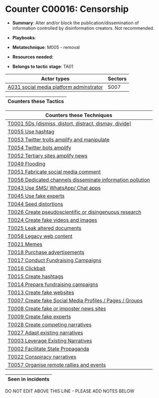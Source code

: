 # Counter C00016: Censorship

* **Summary**: Alter and/or block the publication/dissemination of information controlled by disinformation creators. Not recommended. 

* **Playbooks**: 

* **Metatechnique**: M005 - removal

* **Resources needed:** 

* **Belongs to tactic stage**: TA01


| Actor types | Sectors |
| ----------- | ------- |
| [A031 social media platform adminstrator](../generated_pages/actortypes/A031.md) | S007 |



| Counters these Tactics |
| ---------------------- |



| Counters these Techniques |
| ------------------------- |
| [T0001 5Ds (dismiss, distort, distract, dismay, divide)](../generated_pages/techniques/T0001.md) |
| [T0055 Use hashtag](../generated_pages/techniques/T0055.md) |
| [T0053 Twitter trolls amplify and manipulate](../generated_pages/techniques/T0053.md) |
| [T0054 Twitter bots amplify](../generated_pages/techniques/T0054.md) |
| [T0052 Tertiary sites amplify news](../generated_pages/techniques/T0052.md) |
| [T0049 Flooding](../generated_pages/techniques/T0049.md) |
| [T0051 Fabricate social media comment](../generated_pages/techniques/T0051.md) |
| [T0056 Dedicated channels disseminate information pollution](../generated_pages/techniques/T0056.md) |
| [T0043 Use SMS/ WhatsApp/ Chat apps](../generated_pages/techniques/T0043.md) |
| [T0045 Use fake experts](../generated_pages/techniques/T0045.md) |
| [T0044 Seed distortions](../generated_pages/techniques/T0044.md) |
| [T0026 Create pseudoscientific or disingenuous research](../generated_pages/techniques/T0026.md) |
| [T0024 Create fake videos and images](../generated_pages/techniques/T0024.md) |
| [T0025 Leak altered documents](../generated_pages/techniques/T0025.md) |
| [T0058 Legacy web content](../generated_pages/techniques/T0058.md) |
| [T0021 Memes](../generated_pages/techniques/T0021.md) |
| [T0018 Purchase advertisements](../generated_pages/techniques/T0018.md) |
| [T0017 Conduct Fundraising Campaigns](../generated_pages/techniques/T0017.md) |
| [T0016 Clickbait](../generated_pages/techniques/T0016.md) |
| [T0015 Create hashtags](../generated_pages/techniques/T0015.md) |
| [T0014 Prepare fundraising campaigns](../generated_pages/techniques/T0014.md) |
| [T0013 Create fake websites](../generated_pages/techniques/T0013.md) |
| [T0007 Create fake Social Media Profiles / Pages / Groups](../generated_pages/techniques/T0007.md) |
| [T0008 Create fake or imposter news sites](../generated_pages/techniques/T0008.md) |
| [T0009 Create fake experts](../generated_pages/techniques/T0009.md) |
| [T0028 Create competing narratives](../generated_pages/techniques/T0028.md) |
| [T0027 Adapt existing narratives](../generated_pages/techniques/T0027.md) |
| [T0003 Leverage Existing Narratives](../generated_pages/techniques/T0003.md) |
| [T0002 Facilitate State Propaganda](../generated_pages/techniques/T0002.md) |
| [T0022 Conspiracy narratives](../generated_pages/techniques/T0022.md) |
| [T0057 Organise remote rallies and events](../generated_pages/techniques/T0057.md) |



| Seen in incidents |
| ----------------- |


DO NOT EDIT ABOVE THIS LINE - PLEASE ADD NOTES BELOW